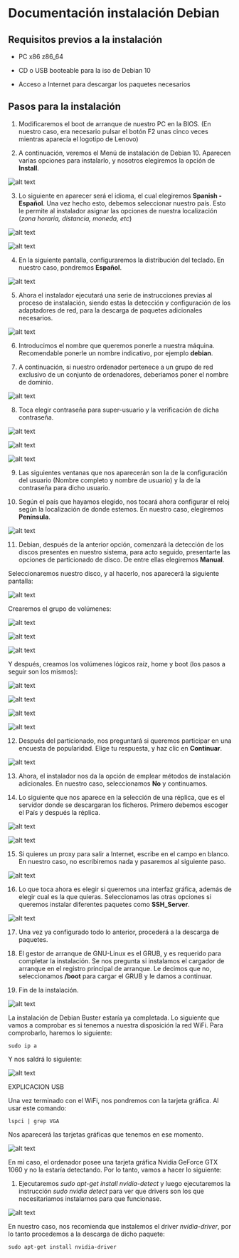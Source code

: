 # Documentación instalación Debian

## Requisitos previos a la instalación

* PC x86 z86_64

* CD o USB booteable para la iso de Debian 10

* Acceso a Internet para descargar los paquetes necesarios

## Pasos para la instalación


1. Modificaremos el boot de arranque de nuestro PC en la BIOS. (En nuestro caso, era
necesario pulsar el botón F2 unas cinco veces mientras aparecía el logotipo de Lenovo)

2. A continuación, veremos el Menú de instalación de Debian 10. Aparecen varias opciones
para instalarlo, y nosotros elegiremos la opción de **Install**.

![alt text](../Imágenes/paso2.png)

3. Lo siguiente en aparecer será el idioma, el cual elegiremos **Spanish - Español**. Una
vez hecho esto, debemos seleccionar nuestro país. Esto le permite al instalador asignar
las opciones de nuestra localización (_zona horaria, distancia, moneda, etc_)

![alt text](../Imágenes/paso3.png)

![alt text](../Imágenes/paso32.png)

4. En la siguiente pantalla, configuraremos la distribución del teclado. En nuestro caso,
pondremos **Español**.

![alt text](../Imágenes/paso4.png)

5. Ahora el instalador ejecutará una serie de instrucciones previas al proceso de
instalación, siendo estas la detección y configuración de los adaptadores de red, para la
descarga de paquetes adicionales necesarios.

![alt text](../Imágenes/paso5.png)

6. Introducimos el nombre que queremos ponerle a nuestra máquina. Recomendable ponerle
un nombre indicativo, por ejemplo **debian**.

7. A continuación, si nuestro ordenador pertenece a un grupo de red exclusivo de un
conjunto de ordenadores, deberíamos poner el nombre de dominio.

![alt text](../Imágenes/paso7.png)

8. Toca elegir contraseña para super-usuario y la verificación de dicha contraseña.

![alt text](../Imágenes/paso8.png)

![alt text](../Imágenes/paso82.png)

![alt text](../Imágenes/paso83.png)

9. Las siguientes ventanas que nos aparecerán son la de la configuración del usuario 
(Nombre completo y nombre de usuario) y la de la contraseña para dicho usuario.

10. Según el país que hayamos elegido, nos tocará ahora configurar el reloj según la
localización de donde estemos. En nuestro caso, elegiremos **Península**.

![alt text](../Imágenes/paso10.png)

11. Debian, después de la anterior opción, comenzará la detección de los discos presentes
en nuestro sistema, para acto seguido, presentarte las opciones de particionado de disco.
De entre ellas elegiremos **Manual**.

Seleccionaremos nuestro disco, y al hacerlo, nos aparecerá la siguiente pantalla:

![alt text](../Imágenes/paso11.png)

Crearemos el grupo de volúmenes:

![alt text](../Imágenes/paso112.png)

![alt text](../Imágenes/paso113.png)

![alt text](../Imágenes/paso114.png)

Y después, creamos los volúmenes lógicos raíz, home y boot (los pasos a seguir son los
mismos):

![alt text](../Imágenes/paso115.png)

![alt text](../Imágenes/paso116.png)

![alt text](../Imágenes/paso117.png)

![alt text](../Imágenes/paso118.png)

12. Después del particionado, nos preguntará si queremos participar en una encuesta de
popularidad. Elige tu respuesta, y haz clic en **Continuar**.

![alt text](../Imágenes/paso12.png)

13. Ahora, el instalador nos da la opción de emplear métodos de instalación 
adicionales. En nuestro caso, seleccionamos **No** y continuamos.

14. Lo siguiente que nos aparece en la selección de una réplica, que es el servidor donde 
se descargaran los ficheros. Primero debemos escoger el País y después la réplica.

![alt text](../Imágenes/paso14.png)

![alt text](../Imágenes/paso142.png)

15. Si quieres un proxy para salir a Internet, escribe en el campo en blanco. En nuestro
caso, no escribiremos nada y pasaremos al siguiente paso.

![alt text](../Imágenes/paso15.png)

16. Lo que toca ahora es elegir si queremos una interfaz gráfica, además de elegir cual 
es la que quieras. Seleccionamos las otras opciones si queremos instalar diferentes
paquetes como **SSH_Server**.

![alt text](../Imágenes/paso16.png)

17. Una vez ya configurado todo lo anterior, procederá a la descarga de paquetes.

18. El gestor de arranque de GNU-Linux es el GRUB, y es requerido para completar 
la instalación. Se nos pregunta si instalamos el cargador de arranque en el registro
principal de arranque. Le decimos que no, seleccionamos **/boot** para cargar el GRUB
y le damos a continuar.

19. Fin de la instalación. 

![alt text](../Imágenes/paso19.png)
  
  
La instalación de Debian Buster estaría ya completada. Lo siguiente que vamos
a comprobar es si tenemos a nuestra disposición la red WiFi. Para comprobarlo,
haremos lo siguiente:

```sudo ip a```

Y nos saldrá lo siguiente:

![alt text](../Imágenes/WiFi1.png)


EXPLICACION USB


Una vez terminado con el WiFi, nos pondremos con la tarjeta gráfica. Al usar
este comando:

```lspci | grep VGA```

Nos aparecerá las tarjetas gráficas que tenemos en ese momento.

![alt text](../Imágenes/pasoIntel.png)

En mi caso, el ordenador posee una tarjeta gráfica Nvidia GeForce GTX 1060 y no
la estaría detectando. Por lo tanto, vamos a hacer lo siguiente:


1. Ejecutaremos _sudo apt-get install nvidia-detect_ y luego ejecutaremos 
la instrucción _sudo nvidia detect_ para ver que drivers son los que
necesitariamos instalarnos para que funcionase.

![alt text](../Imágenes/pasodetect.png)

En nuestro caso, nos recomienda que instalemos el driver _nvidia-driver_, por
lo tanto procedemos a la descarga de dicho paquete:

```sudo apt-get install nvidia-driver```

